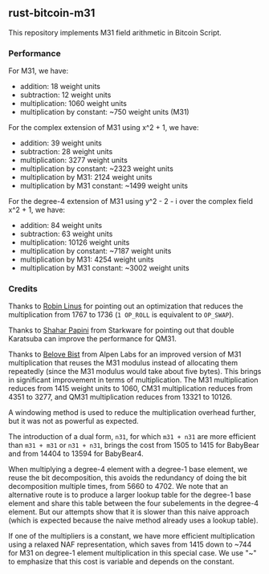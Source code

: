 ## rust-bitcoin-m31

This repository implements M31 field arithmetic in Bitcoin Script.

### Performance

For M31, we have:

- addition: 18 weight units
- subtraction: 12 weight units
- multiplication: 1060 weight units
- multiplication by constant: ~750 weight units (M31)

For the complex extension of M31 using x^2 + 1, we have:

- addition: 39 weight units
- subtraction: 28 weight units
- multiplication: 3277 weight units
- multiplication by constant: ~2323 weight units
- multiplication by M31: 2124 weight units
- multiplication by M31 constant: ~1499 weight units

For the degree-4 extension of M31 using y^2 - 2 - i over the complex field x^2 + 1, we have:

- addition: 84 weight units
- subtraction: 63 weight units
- multiplication: 10126 weight units
- multiplication by constant: ~7187 weight units
- multiplication by M31: 4254 weight units
- multiplication by M31 constant: ~3002 weight units

### Credits

Thanks to [Robin Linus](https://robinlinus.com/) for pointing out an optimization that reduces the multiplication from 1767 to 1736 (`1 OP_ROLL` is 
equivalent to `OP_SWAP`). 

Thanks to [Shahar Papini](https://x.com/PapiniShahar) from Starkware for pointing out that double Karatsuba can improve the performance for QM31.

Thanks to [Belove Bist](https://x.com/BeloveBist) from Alpen Labs for an improved version of M31 multiplication that reuses
the M31 modulus instead of allocating them repeatedly (since the M31 modulus would take about five bytes). This brings in
significant improvement in terms of multiplication. The M31 multiplication reduces from 1415 weight units to 1060, CM31
multiplication reduces from 4351 to 3277, and QM31 multiplication reduces from 13321 to 10126.

A windowing method is used to reduce the multiplication overhead further, but it was not as powerful as expected.

The introduction of a dual form, `n31`, for which `m31 + n31` are more efficient than `m31 + m31` or `n31 + n31`, brings 
the cost from 1505 to 1415 for BabyBear and from 14404 to 13594 for BabyBear4.

When multiplying a degree-4 element with a degree-1 base element, we reuse the bit decomposition, this avoids the redundancy 
of doing the bit decomposition multiple times, from 5660 to 4702. We note that an alternative route is to produce a 
larger lookup table for the degree-1 base element and share this table between the four subelements in the degree-4 
element. But our attempts show that it is slower than this naive approach (which is expected because the naive method 
already uses a lookup table). 

If one of the multipliers is a constant, we have more efficient multiplication using a relaxed NAF representation, 
which saves from 1415 down to \~744 for M31 on degree-1 element multiplication in this special case. We use "\~" to 
emphasize that this cost is variable and depends on the constant.

